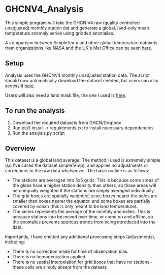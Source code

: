 # GHCNV4_Analysis

This simple program will take the GHCN V4 raw (quality controlled unadjusted) monthly station dat and generate a global, land-only mean temperature anomaly series using gridded anomalies.

A comparison between SimpleTemp and other global temperature datasets from organizations like NASA and the UK's Met Office can be seen [here](https://i.imgur.com/TbtHeLB.png).

## Setup
Analysis uses the GHCNV4 monthly unadjusted station data. The script should now automatically download the dataset needed, but users can also access it [here](https://www.ncdc.noaa.gov/data-access/land-based-station-data/land-based-datasets/global-historical-climatology-network-monthly-version-4).

Users will also need a land mask file, the one I used is [here](https://drive.google.com/file/d/1nSDlTfMbyquCQflAvScLM6K4dvgQ7JBj/view?usp=sharing).

## To run the analysis

1. Download the required datasets from GHCN/Dropbox
2. Run pip3 install -r requirements.txt to install necessary dependencies
3. Run the analysis.py script

## Overview
This dataset is a global land average. The method I used is extremely simple (so I've called the dataset simpleTemp), and applies no adjustments or corrections to the raw data whatsoever. The basic outline is as follows:

- The stations are averaged into 5x5 grids. This is because some areas of the globe have a higher station density than others, so those areas will be unequally weighted if the stations are simply averaged individually.
- The grid boxes are spatially weighted, since boxes nearer the poles are smaller than boxes nearer the equator, and some boxes are partially covered by ocean (this is only meant to be land temperature).
- The series represents the average of the monthly anomalies. This is because stations can be moved over time, or come on and offline, so the anomalies prevents spurious trends from being introduced into the data.

Importantly, I have omitted any additional processing steps (adjustments), including:

- There is no correction made for time of observation bias.
- There is no homogenization applied.
- There is no spatial interpolation for grid boxes that have no stations - these cells are simply absent from the dataset.


